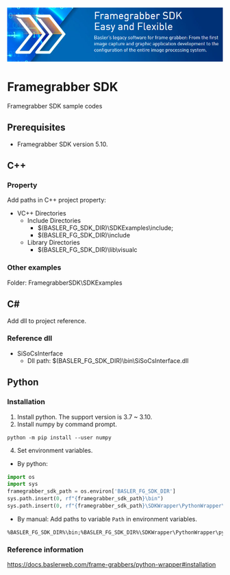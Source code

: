 ![FramegrabberSDK](doc/images/FramegrabberSDK_800x200.png "FramegrabberSDK")
# Framegrabber SDK
Framegrabber SDK sample codes
## Prerequisites
 * Framegrabber SDK version 5.10.
## C++
### Property
Add paths in C++ project property:
 * VC++ Directories
   * Include Directories
      * $(BASLER_FG_SDK_DIR)\SDKExamples\include;
      * $(BASLER_FG_SDK_DIR)\include
   * Library Directories
      * $(BASLER_FG_SDK_DIR)\lib\visualc
### Other examples
Folder: FramegrabberSDK\SDKExamples
## C#
Add dll to project reference.
### Reference dll
 * SiSoCsInterface
   * Dll path: $(BASLER_FG_SDK_DIR)\bin\SiSoCsInterface.dll

## Python
### Installation
1. Install python. The support version is 3.7 ~ 3.10.
2. Install numpy by command prompt.
```console
python -m pip install --user numpy
```
4. Set environment variables. 
 * By python:
```python
import os
import sys
framegrabber_sdk_path = os.environ['BASLER_FG_SDK_DIR']
sys.path.insert(0, rf"{framegrabber_sdk_path}\bin")
sys.path.insert(0, rf"{framegrabber_sdk_path}\SDKWrapper\PythonWrapper\python310\lib")
```
 * By manual: Add paths to variable ```Path``` in environment variables. 
```
%BASLER_FG_SDK_DIR%\bin;%BASLER_FG_SDK_DIR%\SDKWrapper\PythonWrapper\python310\lib
```
### Reference information
https://docs.baslerweb.com/frame-grabbers/python-wrapper#installation
